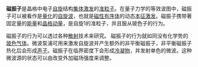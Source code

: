 **磁振子**是晶格中电子[自旋]( https://zh.wikipedia.org/wiki/%E8%87%AA%E6%97%8B "自旋")结构[集体激发]( https://zh.wikipedia.org/wiki/%E6%BA%96%E7%B2%92%E5%AD%90 "准粒子")的[准粒子]( https://zh.wikipedia.org/wiki/%E6%BA%96%E7%B2%92%E5%AD%90 "准粒子")。在量子力学的等效波图中，磁振子可以被看作是[量化]( https://zh.wikipedia.org/wiki/%E9%87%8F%E5%AD%90%E5%8C%96 "量子化")的[自旋波](https://zh.wikipedia.org/w/index.php?title=%E8%87%AA%E6%97%8B%E6%B3%A2&action=edit&redlink=1)，也就是[磁性]( https://zh.wikipedia.org/wiki/%E7%A3%81%E6%80%A7 "磁性")[有序体]( https://zh.wikipedia.org/wiki/%E6%9C%89%E5%BA%8F%E9%AB%94 "有序体")的动态[本征激发]( https://zh.wikipedia.org/wiki/%E6%9C%AC%E5%BE%81%E6%BF%80%E5%8F%91 "本征激发")。磁振子携带著固定量的[能量]( https://zh.wikipedia.org/wiki/%E8%83%BD%E9%87%8F "能量")和[晶格动量](https://zh.wikipedia.org/w/index.php?title=%E6%99%B6%E6%A0%BC%E5%8B%95%E9%87%8F&action=edit&redlink=1)，是自旋1的准粒子，并且服从玻色子的行为。

磁振子的行为可以透过各种[散射](https://zh.wikipedia.org/wiki/%E6%95%A3%E5%B0%84 "散射")技术来研究。 磁振子的行为就如同没有化学势的[玻色气体](https://zh.wikipedia.org/wiki/%E7%8E%BB%E8%89%B2%E6%B0%A3%E9%AB%94 "玻色气体")。微波泵浦可用来激发自旋波并产生额外的非平衡磁振子，非平衡磁振子热化后会形成[声子](https://zh.wikipedia.org/wiki/%E5%A3%B0%E5%AD%90 "声子")。磁振子在临界密度下会形成[冷凝物](https://zh.wikipedia.org/wiki/%E7%8E%BB%E8%89%B2%E2%80%93%E7%88%B1%E5%9B%A0%E6%96%AF%E5%9D%A6%E5%87%9D%E8%81%9A "玻色–爱因斯坦凝聚")，并发射单色的微波。这种微波源的状态可以由改变外加磁场强度来调整。